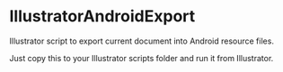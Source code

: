 IllustratorAndroidExport
========================

Illustrator script to export current document into Android resource files.

Just copy this to your Illustrator scripts folder and run it from Illustrator.
